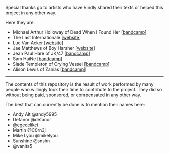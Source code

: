 Special thanks go to artists who have kindly shared their texts or helped this project in any other way.

Here they are:
 - Michael Arthur Holloway of Dead When I Found Her [[bandcamp](https://deadwhenifoundher.bandcamp.com/)]
 - The Last Internationale [[website](https://www.tlinyc.com/)]
 - Luc Van Acker [[website](http://www.lucvanacker.com/)]
 - Jae Matthews of Boy Harsher [[website](https://boyharsher.com/)]
 - Jean Paul Hare of JK/47 [[bandcamp](https://jaykay47.bandcamp.com/)]
 - Sam HaiNe [[bandcamp](https://samhaine.bandcamp.com/)]
 - Slade Templeton of Crying Vessel [[bandcamp](https://cryingvessel.bandcamp.com/)]
 - Alison Lewis of Zanias [[bandcamp](https://zanias.bandcamp.com/)]

---

The contents of this repository is the result of work performed by many people who willingly took their time to contribute to the project.
They did so without being paid, sponsored, or compensated in any other way.

The best that can currently be done is to mention their names here:
 - Andy Alt @andy5995
 - Defanor @defanor
 - @egecelikci
 - Martin @C0rn3j
 - Mike Lyou @mikelyou
 - Sunshine @snshn
 - @vanita5
